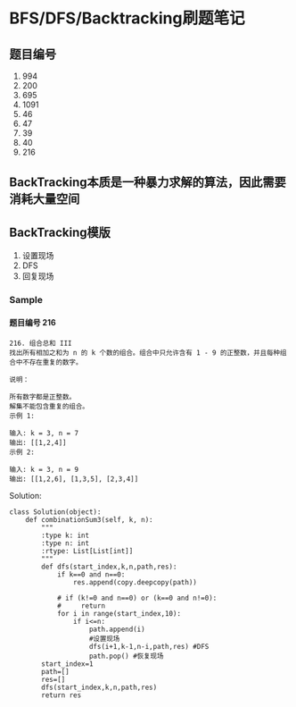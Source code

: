 # BFS/DFS/Backtracking刷题笔记

## 题目编号
1. 994
2. 200
3. 695
4. 1091
5. 46
6. 47
7. 39
8. 40
9. 216

## BackTracking本质是一种暴力求解的算法，因此需要消耗大量空间

## BackTracking模版
1. 设置现场
2. DFS
3. 回复现场

### Sample
#### 题目编号 216
```
216. 组合总和 III
找出所有相加之和为 n 的 k 个数的组合。组合中只允许含有 1 - 9 的正整数，并且每种组合中不存在重复的数字。

说明：

所有数字都是正整数。
解集不能包含重复的组合。 
示例 1:

输入: k = 3, n = 7
输出: [[1,2,4]]
示例 2:

输入: k = 3, n = 9
输出: [[1,2,6], [1,3,5], [2,3,4]]
```
Solution:
```
class Solution(object):
    def combinationSum3(self, k, n):
        """
        :type k: int
        :type n: int
        :rtype: List[List[int]]
        """
        def dfs(start_index,k,n,path,res):
            if k==0 and n==0:
                res.append(copy.deepcopy(path))
                
            # if (k!=0 and n==0) or (k==0 and n!=0):
            #     return
            for i in range(start_index,10):
                if i<=n: 
                    path.append(i)
                    #设置现场
                    dfs(i+1,k-1,n-i,path,res) #DFS
                    path.pop() #恢复现场
        start_index=1
        path=[]
        res=[]
        dfs(start_index,k,n,path,res)
        return res
```
